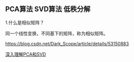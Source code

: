 ## PCA算法 SVD算法  低秩分解

1.什么是相似矩阵？

同一个线性变换，不同基下的矩阵，称为相似矩阵。

https://blog.csdn.net/Dark_Scope/article/details/53150883

[深入理解PCA和SVD](https://zhuanlan.zhihu.com/p/58064462)